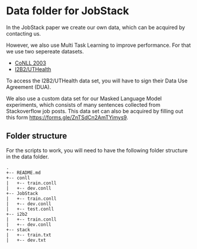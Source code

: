 # Data folder for JobStack

In the JobStack paper we create our own data, which can be acquired by contacting us.

However, we also use Multi Task Learning to improve performance. For that we use two sepereate datasets.

- [CoNLL 2003](https://github.com/pfliu-nlp/Named-Entity-Recognition-NER-Papers/tree/master/ner_dataset/CoNLL%2B%2B)
- [I2B2/UTHealth](https://portal.dbmi.hms.harvard.edu/projects/n2c2-nlp/)

To access the I2B2/UTHealth data set, you will have to sign their Data Use Agreement (DUA).

We also use a custom data set for our Masked Language Model experiments, which consists of many sentences collected from Stackoverflow job posts. 
This data set can also be acquired by filling out this form https://forms.gle/ZnTSdCn2AmTYimys9.

## Folder structure

For the scripts to work, you will need to have the following folder structure in the data folder.

```
.
+-- README.md
+-- conll
|   +-- train.conll
|   +-- dev.conll
+-- JobStack
|   +-- train.conll
|   +-- dev.conll
|   +-- test.conll
+-- i2b2
|   +-- train.conll
|   +-- dev.conll
+-- stack
|   +-- train.txt
|   +-- dev.txt
```
